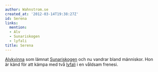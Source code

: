 ```yaml
---
author: Wahnstrom.se
created_at: '2012-03-14T19:38:27Z'
id: Serena
links:
  mention:
  - Alv
  - Sunariskogen
  - lyfali
title: Serena
---
```


[Alvkvinna] som lämnat [Sunariskogen] och nu vandrar bland människor. Hon är känd för att kämpa med
två [lyfali] i en våldsam frenesi.

  [Alvkvinna]: Alv
  [Sunariskogen]: Sunariskogen
  [lyfali]: lyfali